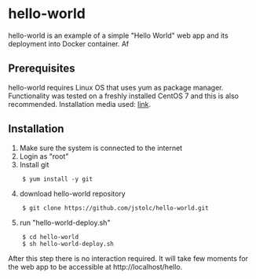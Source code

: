 hello-world
===========

hello-world is an example of a simple "Hello World" web app and its deployment into Docker container. Af

## Prerequisites 

hello-world requires Linux OS that uses yum as package manager. Functionality was tested on a freshly installed CentOS 7 and this is also recommended. Installation media used: [link](http://ftp.heanet.ie/pub/centos/7.9.2009/isos/x86_64/CentOS-7-x86_64-Minimal-2009.iso). 

## Installation  
    
1. Make sure the system is connected to the internet
2. Login as "root" 
3. Install git
```
    $ yum install -y git
```
4. download hello-world repository
```
    $ git clone https://github.com/jstolc/hello-world.git
```    
5. run "hello-world-deploy.sh"
```
    $ cd hello-world
    $ sh hello-world-deploy.sh
```    
After this step there is no interaction required. It will take few moments for the web app to be accessible at http://localhost/hello.
